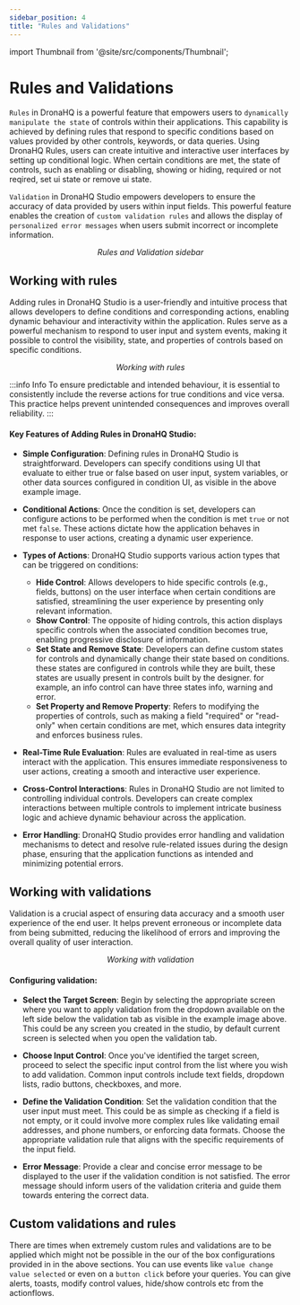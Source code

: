 ```yaml
---
sidebar_position: 4
title: "Rules and Validations"
---
```


import Thumbnail from '@site/src/components/Thumbnail';

# Rules and Validations


`Rules`  in DronaHQ is a powerful feature that empowers users to `dynamically manipulate the state` of controls within their applications. This capability is achieved by defining rules that respond to specific conditions based on values provided by other controls, keywords, or data queries. Using DronaHQ Rules, users can create intuitive and interactive user interfaces by setting up conditional logic. When certain conditions are met, the state of controls, such as enabling or disabling, showing or hiding, required or not reqired, set ui state or remove ui state.

`Validation` in DronaHQ Studio empowers developers to ensure the accuracy of data provided by users within input fields. This powerful feature enables the creation of `custom validation rules` and allows the display of `personalized error messages` when users submit incorrect or incomplete information.

<figure>
  <Thumbnail src="/img/ui-builder/rules-and-validation/rules-and-validation-sidebar.png" alt="rules and validation sidebar" />
  <figcaption align = "center"><i>Rules and Validation sidebar</i></figcaption>
</figure>

## Working with rules

 Adding rules in DronaHQ Studio is a user-friendly and intuitive process that allows developers to define conditions and corresponding actions, enabling dynamic behaviour and interactivity within the application. Rules serve as a powerful mechanism to respond to user input and system events, making it possible to control the visibility, state, and properties of controls based on specific conditions.

<figure>
  <Thumbnail src="/img/ui-builder/rules-and-validation/working-with-rules.png" alt="working with rules" />
  <figcaption align = "center"><i>Working with rules</i></figcaption>
</figure>

:::info Info
To ensure predictable and intended behaviour, it is essential to consistently include the reverse actions for true conditions and vice versa. This practice helps prevent unintended consequences and improves overall reliability.
:::
#### Key Features of Adding Rules in DronaHQ Studio:

- **Simple Configuration**: Defining rules in DronaHQ Studio is straightforward. Developers can specify conditions using UI that evaluate to either true or false based on user input, system variables, or other data sources configured in condition UI, as visible in the above example image.

- **Conditional Actions**: Once the condition is set, developers can configure actions to be performed when the condition is met `true` or not met `false`. These actions dictate how the application behaves in response to user actions, creating a dynamic user experience.

- **Types of Actions**: DronaHQ Studio supports various action types that can be triggered on conditions:
    - **Hide Control**: Allows developers to hide specific controls (e.g., fields, buttons) on the user interface when certain conditions are satisfied, streamlining the user experience by presenting only relevant information.
    - **Show Control**: The opposite of hiding controls, this action displays specific controls when the associated condition becomes true, enabling progressive disclosure of information.
    - **Set State and Remove State**: Developers can define custom states for controls and dynamically change their state based on conditions. these states are configured in controls while they are built, these states are usually present in controls built by the designer. for example, an info control can have three states info, warning and error.
    - **Set Property and Remove Property**: Refers to modifying the properties of controls, such as making a field "required" or "read-only" when certain conditions are met, which ensures data integrity and enforces business rules.

- **Real-Time Rule Evaluation**: Rules are evaluated in real-time as users interact with the application. This ensures immediate responsiveness to user actions, creating a smooth and interactive user experience.

- **Cross-Control Interactions**: Rules in DronaHQ Studio are not limited to controlling individual controls. Developers can create complex interactions between multiple controls to implement intricate business logic and achieve dynamic behaviour across the application.

- **Error Handling**: DronaHQ Studio provides error handling and validation mechanisms to detect and resolve rule-related issues during the design phase, ensuring that the application functions as intended and minimizing potential errors.

## Working with validations

Validation is a crucial aspect of ensuring data accuracy and a smooth user experience of the end user. It helps prevent erroneous or incomplete data from being submitted, reducing the likelihood of errors and improving the overall quality of user interaction.

<figure>
  <Thumbnail src="/img/ui-builder/rules-and-validation/working-with-validation.png" alt="working with validation" />
  <figcaption align = "center"><i>Working with validation</i></figcaption>
</figure>

#### Configuring validation:

- **Select the Target Screen**: Begin by selecting the appropriate screen where you want to apply validation from the dropdown available on the left side below the validation tab as visible in the example image above. This could be any screen you created in the studio, by default current screen is selected when you open the validation tab.

- **Choose Input Control**: Once you've identified the target screen, proceed to select the specific input control from the list where you wish to add validation. Common input controls include text fields, dropdown lists, radio buttons, checkboxes, and more.

- **Define the Validation Condition**: Set the validation condition that the user input must meet. This could be as simple as checking if a field is not empty, or it could involve more complex rules like validating email addresses, and phone numbers, or enforcing data formats. Choose the appropriate validation rule that aligns with the specific requirements of the input field.

- **Error Message**: Provide a clear and concise error message to be displayed to the user if the validation condition is not satisfied. The error message should inform users of the validation criteria and guide them towards entering the correct data.

## Custom validations and rules

There are times when extremely custom rules and validations are to be applied which might not be possible in the our of the box configurations provided in in the above sections. You can use events like `value change` `value selected` or even on a `button click` before your queries. You can give alerts, toasts, modify control values, hide/show controls etc from the actionflows. 